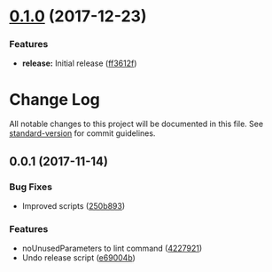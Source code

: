 <a name="0.1.0"></a>
# [0.1.0](https://github.com/unlight/node-package-starter/compare/eca09cba777b6136f816ed79baeb7d0ecedd7c6e...v0.1.0) (2017-12-23)


### Features

* **release:** Initial release ([ff3612f](https://github.com/unlight/node-package-starter/commit/ff3612f))

# Change Log

All notable changes to this project will be documented in this file. See [standard-version](https://github.com/conventional-changelog/standard-version) for commit guidelines.

<a name="0.0.1"></a>
## 0.0.1 (2017-11-14)


### Bug Fixes

* Improved scripts ([250b893](https://github.com/unlight/node-package-starter/commit/250b893))


### Features

* noUnusedParameters to lint command ([4227921](https://github.com/unlight/node-package-starter/commit/4227921))
* Undo release script ([e69004b](https://github.com/unlight/node-package-starter/commit/e69004b))

